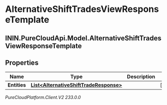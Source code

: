 # AlternativeShiftTradesViewResponseTemplate

## ININ.PureCloudApi.Model.AlternativeShiftTradesViewResponseTemplate

## Properties

|Name | Type | Description | Notes|
|------------ | ------------- | ------------- | -------------|
| **Entities** | [**List&lt;AlternativeShiftTradeResponse&gt;**](AlternativeShiftTradeResponse) |  | [optional] |



_PureCloudPlatform.Client.V2 233.0.0_
